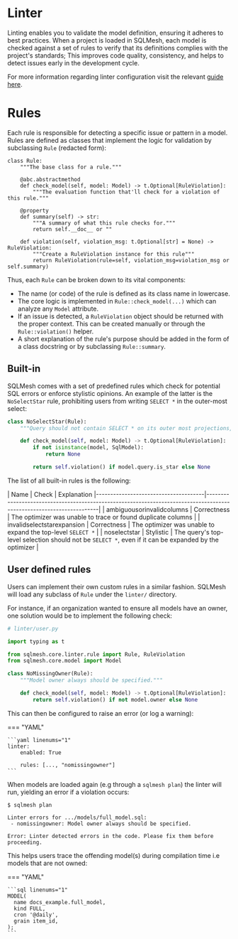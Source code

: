 # Linter

Linting enables you to validate the model definition, ensuring it adheres to best practices. When a project is loaded in SQLMesh, each model is checked against a set of rules to verify that its definitions complies with the project's standards; This improves code quality, consistency, and helps to detect issues early in the development cycle.

For more information regarding linter configuration visit the relevant [guide here](../guides/configuration.md).

# Rules

Each rule is responsible for detecting a specific issue or pattern in a model. Rules are defined as classes that implement the logic for validation by subclassing `Rule` (redacted form):

```Python3
class Rule:
    """The base class for a rule."""

    @abc.abstractmethod
    def check_model(self, model: Model) -> t.Optional[RuleViolation]:
        """The evaluation function that'll check for a violation of this rule."""

    @property
    def summary(self) -> str:
        """A summary of what this rule checks for."""
        return self.__doc__ or ""

    def violation(self, violation_msg: t.Optional[str] = None) -> RuleViolation:
        """Create a RuleViolation instance for this rule"""
        return RuleViolation(rule=self, violation_msg=violation_msg or self.summary)

```

Thus, each `Rule` can be broken down to its vital components:
- The name (or code) of the rule is defined as its class name in lowercase.
- The core logic is implemented in `Rule::check_model(...)` which can analyze any `Model` attribute.
- If an issue is detected, a `RuleViolation` object should be returned with the proper context. This can be created manually or through the `Rule::violation()` helper.
- A short explanation of the rule's purpose should be added in the form of a class docstring or by subclassing `Rule::summary`.



## Built-in
SQLMesh comes with a set of predefined rules which check for potential SQL errors or enforce stylistic opinions. An example of the latter is the `NoSelectStar` rule, prohibiting users from writing `SELECT *` in the outer-most select:


```Python
class NoSelectStar(Rule):
    """Query should not contain SELECT * on its outer most projections, even if it can be expanded."""

    def check_model(self, model: Model) -> t.Optional[RuleViolation]:
        if not isinstance(model, SqlModel):
            return None

        return self.violation() if model.query.is_star else None
```


The list of all built-in rules is the following:


| Name                                 | Check       | Explanation
|--------------------------------------|----------------------------------------------------------------------------------------------------------------------|
| ambiguousorinvalidcolumns            | Correctness | The optimizer was unable to trace or found duplicate columns                                           |
| invalidselectstarexpansion           | Correctness | The optimizer was unable to expand the top-level `SELECT *`                                            |
| noselectstar                         | Stylistic   | The query's top-level selection should not be `SELECT *`, even if it can be expanded by the optimizer |


## User defined rules
Users can implement their own custom rules in a similar fashion. SQLMesh will load any subclass of `Rule` under the `linter/` directory.

For instance, if an organization wanted to ensure all models have an owner, one solution would be to implement the following check:

```Python
# linter/user.py

import typing as t

from sqlmesh.core.linter.rule import Rule, RuleViolation
from sqlmesh.core.model import Model

class NoMissingOwner(Rule):
    """Model owner always should be specified."""

    def check_model(self, model: Model) -> t.Optional[RuleViolation]:
        return self.violation() if not model.owner else None

```

This can then be configured to raise an error (or log a warning):

=== "YAML"

    ```yaml linenums="1"
    linter:
        enabled: True

        rules: [..., "nomissingowner"]
    ```

When models are loaded again (e.g through a `sqlmesh plan`) the linter will run, yielding an error if a violation occurs:

```
$ sqlmesh plan

Linter errors for .../models/full_model.sql:
 - nomissingowner: Model owner always should be specified.

Error: Linter detected errors in the code. Please fix them before proceeding.
```

This helps users trace the offending model(s) during compilation time i.e models that are not owned:

=== "YAML"

    ```sql linenums="1"
    MODEL(
      name docs_example.full_model,
      kind FULL,
      cron '@daily',
      grain item_id,
    );
    ```